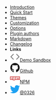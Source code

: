 <!-- markdownlint-disable-next-line first-line-heading -->
- [Introduction](introduction)
- [Quick Start](quick-start)
- [Themes](themes)
- [Customization](customization)
- [Options](options)
- [Plugin authors](plugin-authors)
- [Markdown](markdown)
- [Changelog](changelog)
- **Links**
- [![Code](assets/img/code.svg)Demo Sandbox](https://codesandbox.io/s/xv36w4695o)
- [![Github](assets/img/github.svg)Github](https://github.com/0326/mint-editor)
- [![NPM](assets/img/npm.svg)NPM](https://www.npmjs.com/package/mint-editor)
- [![Twitter](assets/img/twitter.svg)@0326](http://twitter.com/0326)
